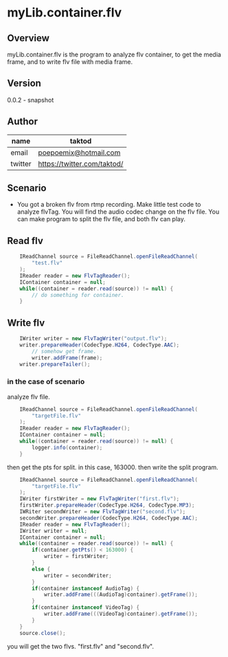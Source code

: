 # myLib.container.flv

## Overview
myLib.container.flv is the program to analyze flv container, to get the media frame, and to write flv file with media frame.

## Version
0.0.2 - snapshot

## Author
| name | taktod |
|--------|--------|
| email | poepoemix@hotmail.com|
| twitter | https://twitter.com/taktod/|

## Scenario
- You got a broken flv from rtmp recording. Make little test code to analyze flvTag. You will find the audio codec change on the flv file. You can make program to split the flv file, and both flv can play.

## Read flv
```java
	IReadChannel source = FileReadChannel.openFileReadChannel(
       	"test.flv"
	);
	IReader reader = new FlvTagReader();
	IContainer container = null;
	while((container = reader.read(source)) != null) {
       	// do something for container.
	}
```

## Write flv
```java
	IWriter writer = new FlvTagWriter("output.flv");
	writer.prepareHeader(CodecType.H264, CodecType.AAC);
		// somehow get frame.
		writer.addFrame(frame);
	writer.prepareTailer();
```

### in the case of scenario
analyze flv file.
```java
	IReadChannel source = FileReadChannel.openFileReadChannel(
    	"targetFile.flv"
    );
    IReader reader = new FlvTagReader();
    IContainer container = null;
    while((container = reader.read(source)) != null) {
    	logger.info(container);
    }
```
then get the pts for split. in this case, 163000. then write the split program.
```java
	IReadChannel source = FileReadChannel.openFileReadChannel(
    	"targetFile.flv"
    );
    IWriter firstWriter = new FlvTagWriter("first.flv");
    firstWriter.prepareHeader(CodecType.H264, CodecType.MP3);
    IWRiter secondWriter = new FlvTagWriter("second.flv");
    secondWriter.prepareHeader(CodecType.H264, CodecType.AAC);
    IReader reader = new FlvTagReader();
    IWriter writer = null;
    IContainer container = null;
    while((container = reader.read(source)) != null) {
    	if(container.getPts() < 163000) {
        	writer = firstWriter;
        }
        else {
        	writer = secondWriter;
        }
        if(container instanceof AudioTag) {
        	writer.addFrame(((AudioTag)container).getFrame());
        }
        if(container instanceof VideoTag) {
        	writer.addFrame(((VideoTag)container).getFrame());
        }
    }
    source.close();
```
you will get the two flvs. "first.flv" and "second.flv".
